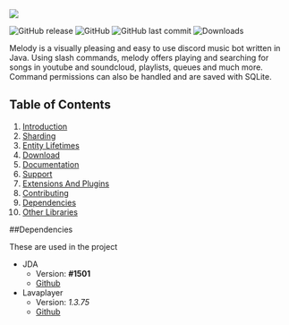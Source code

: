 <img src="https://github.com/necsii/melody/blob/main/.websrc/Melody_Banner.png" />

![GitHub release](https://img.shields.io/github/release/necsii/melody.svg)
![GitHub](https://img.shields.io/github/license/necsii/melody.svg)
![GitHub last commit](https://img.shields.io/github/last-commit/necsii/melody.svg)
![Downloads](https://img.shields.io/github/downloads/necsii/melody/total.svg)

Melody is a visually pleasing and easy to use discord music bot written in Java. Using slash commands, melody offers playing and searching for songs in youtube and soundcloud, playlists, queues and much more. Command permissions can also be handled and are saved with SQLite.

## Table of Contents

1.  [Introduction](#creating-the-jda-object)
2.  [Sharding](#sharding-a-bot)
3.  [Entity Lifetimes](#entity-lifetimes)
4.  [Download](#download)
5.  [Documentation](#documentation)
6.  [Support](#getting-help)
7.  [Extensions And Plugins](#third-party-recommendations)
8.  [Contributing](#contributing-to-jda)
9.  [Dependencies](#dependencies)
10. [Other Libraries](#related-projects)

##Dependencies

These are used in the project
* JDA
   * Version: **#1501**
   * [Github](https://github.com/DV8FromTheWorld/JDA)
* Lavaplayer
   * Version: *1.3.75*
   * [Github](https://github.com/sedmelluq/lavaplayer)
